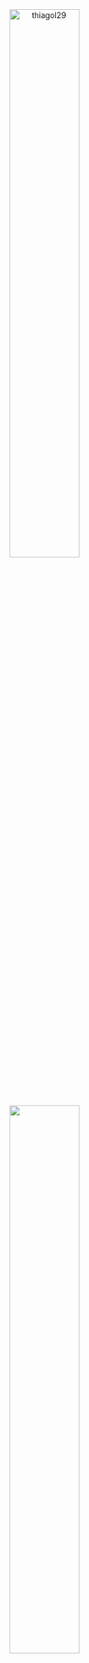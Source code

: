 <div align="center">
  <img width=50% src="https://github-readme-stats.vercel.app/api?username=thiagol29&count_private=true&show_icons=true&theme=dark&locale=en" alt="thiagol29"/>
  <img width=50% src="https://github-readme-stats.vercel.app/api/top-langs/?username=thiagol29&layout=compact&langs_count=7&theme=dark"/>
  </div>




